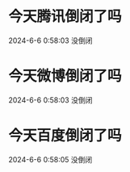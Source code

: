 # 今天腾讯倒闭了吗

2024-6-6 0:58:03 没倒闭

# 今天微博倒闭了吗

2024-6-6 0:58:03 没倒闭

# 今天百度倒闭了吗

2024-6-6 0:58:05 没倒闭

